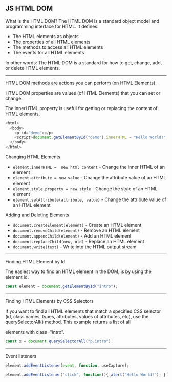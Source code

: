 ## JS HTML DOM

What is the HTML DOM?
The HTML DOM is a standard object model and programming interface for HTML. It defines:

- The HTML elements as objects
- The properties of all HTML elements
- The methods to access all HTML elements
- The events for all HTML elements

In other words: The HTML DOM is a standard for how to get, change, add, or delete HTML elements.

<hr>

HTML DOM methods are actions you can perform (on HTML Elements).

HTML DOM properties are values (of HTML Elements) that you can set or change.

The innerHTML property is useful for getting or replacing the content of HTML elements.

```js
<html>
  <body>
    <p id="demo"></p>
    <script>document.getElementById("demo").innerHTML = "Hello World!";</script>
  </body>
</html>
```

Changing HTML Elements

- `element.innerHTML =  new html content` - Change the inner HTML of an element
- `element.attribute = new value` - Change the attribute value of an HTML element
- `element.style.property = new style` - Change the style of an HTML element
- `element.setAttribute(attribute, value)` - Change the attribute value of an HTML element

Adding and Deleting Elements

- `document.createElement(element)` - Create an HTML element
- `document.removeChild(element)` - Remove an HTML element
- `document.appendChild(element)` - Add an HTML element
- `document.replaceChild(new, old)` - Replace an HTML element
- `document.write(text)` - Write into the HTML output stream
<hr>

Finding HTML Element by Id

The easiest way to find an HTML element in the DOM, is by using the element id.

```js
const element = document.getElementById("intro");
```

<hr>

Finding HTML Elements by CSS Selectors

If you want to find all HTML elements that match a specified CSS selector (id, class names, types, attributes, values of attributes, etc), use the querySelectorAll() method. This example returns a list of all <p> elements with class="intro".

```js
const x = document.querySelectorAll("p.intro");
```

<hr>

Event listeners

```js
element.addEventListener(event, function, useCapture);

element.addEventListener("click", function(){ alert("Hello World!"); });

```
